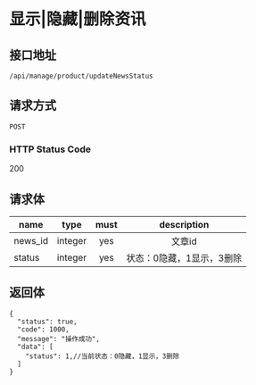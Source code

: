 # 显示|隐藏|删除资讯

## 接口地址

`/api/manage/product/updateNewsStatus`

## 请求方式

`POST`

### HTTP Status Code

200

## 请求体

| name     | type     | must     | description |
|----------|:--------:|:--------:|:--------:|
| news_id   | integer   | yes     | 文章id |
| status   | integer   | yes     | 状态：0隐藏，1显示，3删除 |



## 返回体

```json5
{
  "status": true,
  "code": 1000,
  "message": "操作成功",
  "data": [
    "status": 1,//当前状态：0隐藏，1显示，3删除
  ]
}
``` 

